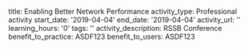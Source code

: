 title: Enabling Better Network Performance
activity_type: Professional activity
start_date: '2019-04-04'
end_date: '2019-04-04'
activity_url: ''
learning_hours: '0'
tags: ''
activity_description: RSSB Conference
benefit_to_practice: ASDF123
benefit_to_users: ASDF123
